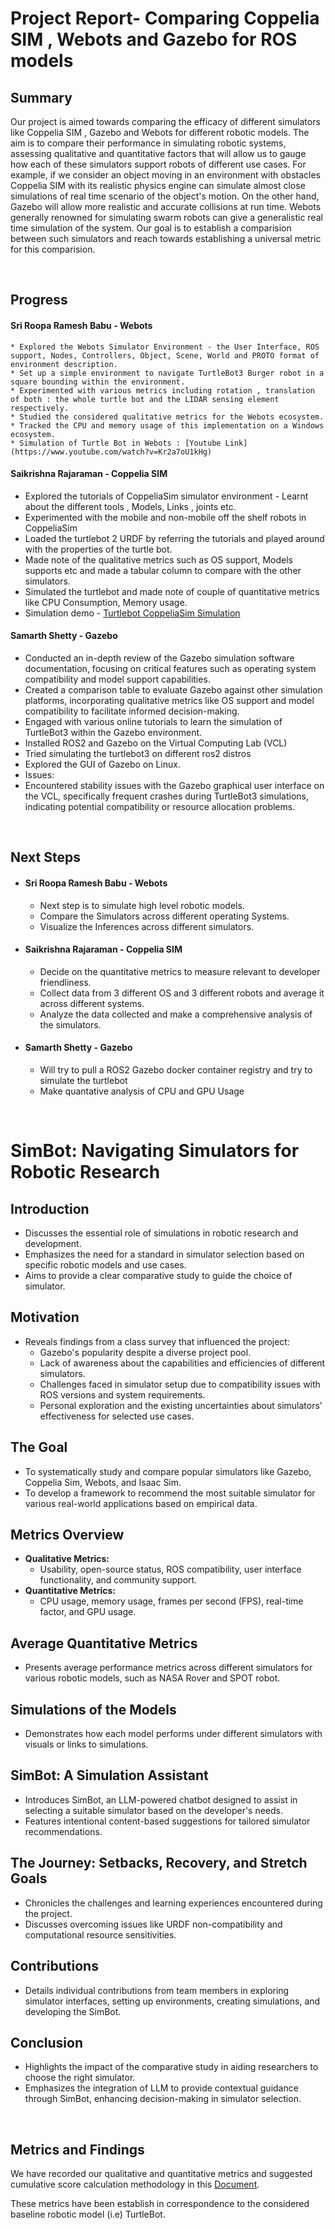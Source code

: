 # Project Report- Comparing Coppelia SIM , Webots and Gazebo for ROS models

## Summary 


Our project is aimed towards comparing the efficacy of different simulators like Coppelia SIM , Gazebo and Webots for different robotic models. The aim is to compare their performance in simulating robotic systems, assessing qualitative and quantitative factors that will allow us to gauge how each of these simulators support robots of different use cases. For example, if we consider an object moving in an environment with obstacles Coppelia SIM with its realistic physics engine can simulate almost close simulations of real time scenario of the object's motion. On the other hand, Gazebo will allow more realistic and accurate collisions at run time. Webots generally renowned for simulating swarm robots can give a generalistic real time simulation of the system. Our goal is to establish a comparision between such simulators and reach towards establishing a universal metric for this comparision.  

<br>

## Progress

 #### Sri Roopa Ramesh Babu - Webots
    * Explored the Webots Simulator Environment - the User Interface, ROS support, Nodes, Controllers, Object, Scene, World and PROTO format of environment description.
    * Set up a simple environment to navigate TurtleBot3 Burger robot in a square bounding within the environment.
    * Experimented with various metrics including rotation , translation of both : the whole turtle bot and the LIDAR sensing element respectively.
    * Studied the considered qualitative metrics for the Webots ecosystem.
    * Tracked the CPU and memory usage of this implementation on a Windows ecosystem.
    * Simulation of Turtle Bot in Webots : [Youtube Link](https://www.youtube.com/watch?v=Kr2a7oU1kHg)

#### Saikrishna Rajaraman - Coppelia SIM
   * Explored the tutorials of CoppeliaSim simulator environment - Learnt about the different tools , Models, Links , joints etc.
   * Experimented with the mobile and non-mobile off the shelf robots in CoppeliaSim
   * Loaded the turtlebot 2 URDF by referring the tutorials and played around with the properties of the turtle bot.
   * Made note of the qualitative metrics such as OS support, Models supports etc and made a tabular column to compare with the other simulators.
   * Simulated the turtlebot and made note of couple of quantitative metrics like CPU Consumption, Memory usage.
   * Simulation demo - [Turtlebot CoppeliaSim Simulation](https://youtu.be/XnH3cdLI9Hk)

 #### Samarth Shetty - Gazebo 
   * Conducted an in-depth review of the Gazebo simulation software documentation, focusing on critical features such as operating system compatibility and model support capabilities.
   * Created a comparison table to evaluate Gazebo against other simulation platforms, incorporating qualitative metrics like OS support and model compatibility to facilitate informed decision-making.
   * Engaged with various online tutorials to learn the simulation of TurtleBot3 within the Gazebo environment.
   * Installed ROS2 and Gazebo on the Virtual Computing Lab (VCL)
   * Tried simulating the turtlebot3 on different ros2 distros
   * Explored the GUI of Gazebo on Linux.
   * Issues:
   * Encountered stability issues with the Gazebo graphical user interface on the VCL, specifically frequent crashes during TurtleBot3 simulations, indicating potential compatibility or resource allocation problems.

<br>

## Next Steps

* #### Sri Roopa Ramesh Babu - Webots
    * Next step is to simulate high level robotic models. 
    * Compare the Simulators across different operating Systems.
    * Visualize the Inferences across different simulators.
* #### Saikrishna Rajaraman - Coppelia SIM
    * Decide on the quantitative metrics to measure relevant to developer friendliness.
    * Collect data from 3 different OS and 3 different robots and average it across different systems.
    * Analyze the data collected and make a comprehensive analysis of the simulators. 
* #### Samarth Shetty - Gazebo 
    * Will try to pull a ROS2 Gazebo docker container registry and try to simulate the turtlebot
    * Make quantative analysis of CPU and GPU Usage
 <br>

# SimBot: Navigating Simulators for Robotic Research

## Introduction
- Discusses the essential role of simulations in robotic research and development.
- Emphasizes the need for a standard in simulator selection based on specific robotic models and use cases.
- Aims to provide a clear comparative study to guide the choice of simulator.

## Motivation
- Reveals findings from a class survey that influenced the project:
  - Gazebo's popularity despite a diverse project pool.
  - Lack of awareness about the capabilities and efficiencies of different simulators.
  - Challenges faced in simulator setup due to compatibility issues with ROS versions and system requirements.
  - Personal exploration and the existing uncertainties about simulators' effectiveness for selected use cases.

## The Goal
- To systematically study and compare popular simulators like Gazebo, Coppelia Sim, Webots, and Isaac Sim.
- To develop a framework to recommend the most suitable simulator for various real-world applications based on empirical data.

## Metrics Overview
- **Qualitative Metrics:**
  - Usability, open-source status, ROS compatibility, user interface functionality, and community support.
- **Quantitative Metrics:**
  - CPU usage, memory usage, frames per second (FPS), real-time factor, and GPU usage.

## Average Quantitative Metrics
- Presents average performance metrics across different simulators for various robotic models, such as NASA Rover and SPOT robot.

## Simulations of the Models
- Demonstrates how each model performs under different simulators with visuals or links to simulations.

## SimBot: A Simulation Assistant
- Introduces SimBot, an LLM-powered chatbot designed to assist in selecting a suitable simulator based on the developer's needs.
- Features intentional content-based suggestions for tailored simulator recommendations.

## The Journey: Setbacks, Recovery, and Stretch Goals
- Chronicles the challenges and learning experiences encountered during the project.
- Discusses overcoming issues like URDF non-compatibility and computational resource sensitivities.

## Contributions
- Details individual contributions from team members in exploring simulator interfaces, setting up environments, creating simulations, and developing the SimBot.

## Conclusion
- Highlights the impact of the comparative study in aiding researchers to choose the right simulator.
- Emphasizes the integration of LLM to provide contextual guidance through SimBot, enhancing decision-making in simulator selection.

<br>

## Metrics and Findings

We have recorded our qualitative and quantitative metrics and suggested cumulative score calculation methodology in this [Document](https://docs.google.com/document/d/1laHSenIYe3555zsrR800GbXGSxZrP3JGpSoGkAFmqZk/edit?usp=sharing).

These metrics have been establish in correspondence to the considered baseline robotic model (i.e) TurtleBot.

